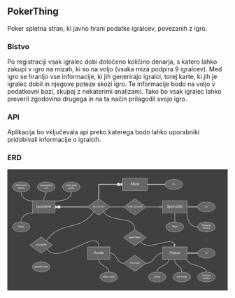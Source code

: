 PokerThing
----------

Poker spletna stran, ki javno hrani podatke igralcev, povezanih z igro.

### Bistvo
Po registraciji vsak igralec dobi določeno količino denarja, s katero lahko 
zakupi v igro na mizah, ki so na voljo (vsaka miza podpira 9 igralcev).
Med igro se hranijo vse informacije, ki jih generirajo igralci, torej 
karte, ki jih je igralec dobil in njegove poteze skozi igro.
Te informacije bodo na voljo v podatkovni bazi, skupaj z nekaterimi analizami.
Tako bo vsak igralec lahko preveril zgodovino drugega in na ta način prilagodil
svojo igro.

### API
Aplikacija bo vključevala api preko katerega bodo lahko uporabniki 
pridobivali informacije o igralcih.

### ERD
![er diagram](erd/er_diag_grey.png)
